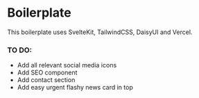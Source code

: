 # Boilerplate
This boilerplate uses SvelteKit, TailwindCSS, DaisyUI and Vercel.

### TO DO:
- Add all relevant social media icons
- Add SEO component
- Add contact section
- Add easy urgent flashy news card in top